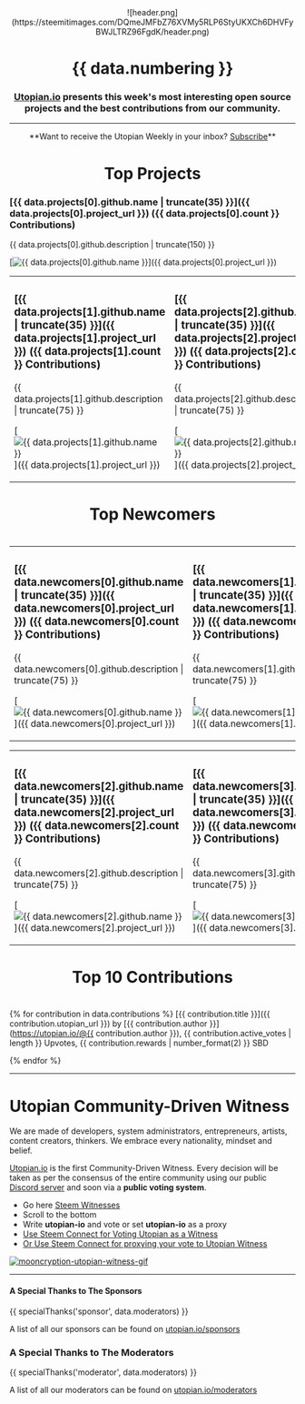 <center>![header.png](https://steemitimages.com/DQmeJMFbZ76XVMy5RLP6StyUKXCh6DHVFyBWJLTRZ96FgdK/header.png)</center>

# <center>{{ data.numbering }}</center>

### <center>**[Utopian.io](https://utopian.io) presents this week's most interesting open source projects and the best contributions from our community.**</center>

<hr />

<center>**Want to receive the Utopian Weekly in your inbox? <a href="http://eepurl.com/c-TKu1">Subscribe</a>**</center>

# <center>Top Projects</center>

### [{{ data.projects[0].github.name | truncate(35) }}]({{ data.projects[0].project_url }}) ({{ data.projects[0].count }} Contributions)
{{ data.projects[0].github.description | truncate(150) }}

[![{{ data.projects[0].github.name }}](https://res.cloudinary.com/hpiynhbhq/image/upload/v1510150908/xx4shp2yiekby5d6sify.png)]({{ data.projects[0].project_url }})

<table>
<tr>
<td>

### [{{ data.projects[1].github.name | truncate(35) }}]({{ data.projects[1].project_url }}) ({{ data.projects[1].count }} Contributions)
{{ data.projects[1].github.description | truncate(75) }}

[![{{ data.projects[1].github.name }}](https://res.cloudinary.com/hpiynhbhq/image/upload/v1510150908/xx4shp2yiekby5d6sify.png)]({{ data.projects[1].project_url }})

</td>
<td>

### [{{ data.projects[2].github.name | truncate(35) }}]({{ data.projects[2].project_url }}) ({{ data.projects[2].count }} Contributions)
{{ data.projects[2].github.description | truncate(75) }}

[![{{ data.projects[2].github.name }}](https://res.cloudinary.com/hpiynhbhq/image/upload/v1510150908/xx4shp2yiekby5d6sify.png)]({{ data.projects[2].project_url }})

</td>
</tr>
</table>

# <center>Top Newcomers</center>
#

<table><tr><td>

### [{{ data.newcomers[0].github.name | truncate(35) }}]({{ data.newcomers[0].project_url }}) ({{ data.newcomers[0].count }} Contributions)
{{ data.newcomers[0].github.description | truncate(75) }}

[![{{ data.newcomers[0].github.name }}](https://res.cloudinary.com/hpiynhbhq/image/upload/v1510150908/xx4shp2yiekby5d6sify.png)]({{ data.newcomers[0].project_url }})

</td><td>

### [{{ data.newcomers[1].github.name | truncate(35) }}]({{ data.newcomers[1].project_url }}) ({{ data.newcomers[1].count }} Contributions)
{{ data.newcomers[1].github.description | truncate(75) }}

[![{{ data.newcomers[1].github.name }}](https://res.cloudinary.com/hpiynhbhq/image/upload/v1510150908/xx4shp2yiekby5d6sify.png)]({{ data.newcomers[1].project_url }})

</td></tr></table>

<table><tr><td>

### [{{ data.newcomers[2].github.name | truncate(35) }}]({{ data.newcomers[2].project_url }}) ({{ data.newcomers[2].count }} Contributions)
{{ data.newcomers[2].github.description | truncate(75) }}

[![{{ data.newcomers[2].github.name }}](https://res.cloudinary.com/hpiynhbhq/image/upload/v1510150908/xx4shp2yiekby5d6sify.png)]({{ data.newcomers[2].project_url }})

</td><td>

### [{{ data.newcomers[3].github.name | truncate(35) }}]({{ data.newcomers[3].project_url }}) ({{ data.newcomers[3].count }} Contributions)
{{ data.newcomers[3].github.description | truncate(75) }}

[![{{ data.newcomers[3].github.name }}](https://res.cloudinary.com/hpiynhbhq/image/upload/v1510150908/xx4shp2yiekby5d6sify.png)]({{ data.newcomers[3].project_url }})


</td></tr></table>

# <center>Top 10 Contributions</center>
#

{% for contribution in data.contributions %}
[{{ contribution.title }}]({{ contribution.utopian_url }})
by [{{ contribution.author }}](https://utopian.io/@{{ contribution.author }}), {{ contribution.active_votes | length }} Upvotes, {{ contribution.rewards | number_format(2) }} SBD

{% endfor %}

<hr />

# Utopian Community-Driven Witness

We are made of developers, system administrators, entrepreneurs, artists, content creators, thinkers. We embrace every nationality, mindset and belief. 

<a href="https://utopian.io">Utopian.io</a> is the first Community-Driven Witness. Every decision will be taken as per the consensus of the entire community using our public <a href="https://discord.gg/2rSx9Eu">Discord server</a> and soon via a **public voting system**.

- Go here <a href="https://steemit.com/~witnesses">Steem Witnesses</a>
- Scroll to the bottom
- Write **utopian-io** and vote or set **utopian-io** as a proxy
- <a href="https://v2.steemconnect.com/sign/account-witness-vote?witness=utopian-io&approve=1">Use Steem Connect for Voting Utopian as a Witness</a>
- <a href="https://v2.steemconnect.com/sign/account-witness-proxy?proxy=utopian-io&approve=1">Or Use Steem Connect for proxying your vote to Utopian Witness</a>

[![mooncryption-utopian-witness-gif](https://steemitimages.com/DQmYPUuQRptAqNBCQRwQjKWAqWU3zJkL3RXVUtEKVury8up/mooncryption-s-utopian-io-witness-gif.gif)](https://steemit.com/~witnesses)


<hr />

#### A Special Thanks to The Sponsors

{{ specialThanks('sponsor', data.moderators) }}

A list of all our sponsors can be found on [utopian.io/sponsors](https://utopian.io/sponsors)

### A Special Thanks to The Moderators

{{ specialThanks('moderator', data.moderators) }}

A list of all our moderators can be found on [utopian.io/moderators](https://utopian.io/moderators)

